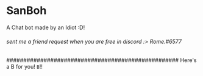 # SanBoh
A Chat bot made by an Idiot :D!

###### sent me a friend request when you are free in discord :> Rome.#6577 
################################################### Here's a B for you! `B`!!
